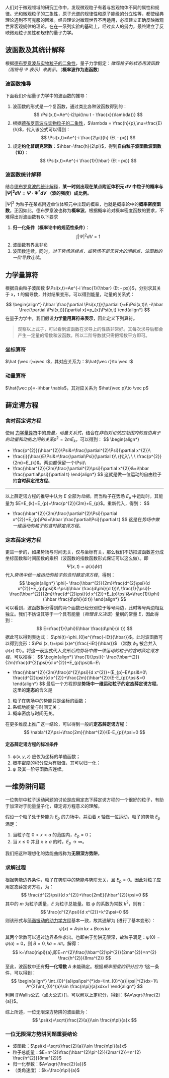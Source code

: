 人们对于微观领域的研究工作中，发现微观粒子有着与宏观物体不同的属性和规律。光和微观粒子的二象性，原子光谱的规律性和原子能级的分立性等，都使经典理论遇到不可克服的困难。经典理论对微观世界不再适用，必须建立正确反映微观世界客观规律的理论。在在一系列实验的基础上，经过众人的努力，最终建立了反映微观粒子属性和规律的量子力学。

## 波函数及其统计解释

根据[德布罗意波与实物粒子的二象性](德布罗意波与实物粒子的二象性.md)，量子力学假定：*微观粒子的状态用波函数（用符号 $\Psi$ 表示）来表示*。（**概率波作为态函数**）

### 波函数推导

下面我们介绍量子力学中的波函数的推导：

1. 波函数的形式是一个复函数，通过类比各种波函数得到的：
$$
\Psi(x,t)=Ae^{-i2\pi(\nu t - \frac{x}{\lambda})}
$$
2. 根据[德布罗意波与实物粒子的二象性](德布罗意波与实物粒子的二象性.md)，$\lambda = \frac{h}{p},\nu=\frac{E}{h}$，代入该公式可以得到：
$$
\Psi(x,t)=Ae^{-i \frac{2\pi}{h} (Et - px)}
$$
3. 规定**约化普朗克常数**：$\hbar=\frac{h}{2\pi}$，得到**自由粒子波函数波函数（1D）**：
$$
\Psi(x,t)=Ae^{-i \frac{1}{\hbar} (Et - px)}
$$
### 波函数统计解释

结合[德布罗意波的统计解释](德布罗意波与实物粒子的二象性.md#德布罗意波的统计解释)，**某一时刻出现在某点附近体积元 $dV$ 中粒子的概率与 $|\Psi|^{2}dV=\Psi \cdot \Psi^{*}dV$ （波的强度）成比例。**

$|\Psi|^{2}$ 为粒子在某点附近单位体积元中出现的概率，也就是概率论中的**概率密度函数**。正因如此，德布罗意波也称为**概率波**。根据概率论对概率密度函数的要求，不难得出对波函数有以下要求
1. **归一化条件（概率论中的规范性条件）**：
$$
\int|\Psi|^{2}dV=1
$$
2. 波函数有界且非负
3. 波函数连续。同时，*对于势场连续点，或势场不是无穷大的间断点，波函数的一阶导数连续*。

## 力学量算符


根据自由粒子波函数 $\Psi(x,t)=Ae^{-i \frac{1}{\hbar} (Et - px)}$，分别求其关于 x，t 的偏导数，并对结果变形，可以得到能量，动量的关系式：

$$
\begin{align*}
i\hbar \frac{\partial \Psi(x,t)}{\partial t}=E\Psi(x,t)\\
-i\hbar \frac{\partial \Psi(x,t)}{\partial x}=p_{x}\Psi(x,t)
\end{align*}
$$
在量子力学中，我们假设**力学量用算符来表示**，因此定义下列算符。

> 观察以上式子，可以看到波函数在求导上的性质非常好。其每次求导后都会产生一定量的常数和波函数。所以二阶导数就只需把常数平方即可。

### 坐标算符

$\hat {\vec r}=\vec r$，其对应关系为：$\hat{\vec r}\to \vec r$

### 动量算符

$\hat{\vec p}=-i\hbar \nabla$，其对应关系为 $\hat{\vec p}\to \vec p$ 

## 薛定谔方程

### 含时薛定谔方程

使用 [力学量算符](#力学量算符)中的*能量，动量关系式*，结合在*非相对论效应范围内的自由离子的动量和动能之间的关系*$p^{2}=2mE_{k}$，可以得到：
$$
\begin{align*}
- \frac{p^{2}}{\hbar^{2}}\Psi&=\frac{\partial^{2}\Psi}{\partial x^{2}}\\
- \frac{i}{\hbar}E\Psi&=\frac{\partial\Psi}{\partial t}\\
(代入\ \ \ \frac{p^{2}}{2m}=E_{k}&，两边都保留一个\Psi)\\
- \frac{\hbar^{2}}{2m}\frac{\partial^{2}\psi}{\partial x^{2}}&=i\hbar \frac{\partial\psi}{\partial t}
\end{align*}
$$
这就是做一位运动的自由粒子的**含时薛定谔方程**。

---

以上薛定谔方程的推导中认为 $E$ 全部为*动能*。而当粒子在势场 $E_{p}$ 中运动时，其能量为 $E=E_{k}+E_{p}=\frac{p^{2}}{2m}+E_{p}$。重新代入，得到：
$$
- \frac{\hbar^{2}}{2m}\frac{\partial^{2}\Psi}{\partial x^{2}}+E_{p}\Psi=i\hbar \frac{\partial\Psi}{\partial t}
$$
这是在*势场中做一维运动的粒子的含时薛定谔方程*。

### 定态薛定谔方程

更进一步的，如果势场与时间无关，仅与坐标有关，那么我们不妨把波函数差分成坐标函数和时间函数的乘积（波函数的指数函数形式保证可以这么做）。即
$$
\Psi(x,t)=\psi(x)\phi(t)
$$
代入*势场中做一维运动的粒子的含时薛定谔方程*，得到：
$$
\begin{align*}
\phi(- \frac{\hbar^{2}}{2m}\frac{d^{2}\psi}{d x^{2}}+E_{p}\psi)&=\psi(i\hbar \frac{d\phi}{d t})\\
\frac{1}{\psi}(- \frac{\hbar^{2}}{2m}\frac{d^{2}\psi}{d x^{2}}+E_{p}\psi)&=\frac{1}{\phi}(i\hbar \frac{d\phi}{d t})
\end{align*}
$$
可以看到，波函数拆分得到的两个函数已经分别位于等号两边，此时等号两边相互独立。我们不妨设其等于一个具有能量（*物理含义决定*）量纲的常量 $E$，因此得到：
$$
E=\frac{1}{\phi}(i\hbar \frac{d\phi}{d t})
$$
据此可以得到表达式： $\phi(t)=\phi_{0}e^{\frac{-iEt}{\hbar}}$。此时波函数可以得到变形：$\Psi (x, t)=\psi (x)e^{\frac{-iEt}{\hbar}}$ （常数 $\phi_{0}$ 被合并入 $\psi(x)$ 中）。将这一表达式代入*变形后的势场中做一维运动的粒子的含时薛定谔方程*，可以推得：
$$
\begin{align*}
\frac{1}{\psi}(- \frac{\hbar^{2}}{2m}\frac{d^{2}\psi}{d x^{2}}+E_{p}\psi)&=E\\
- \frac{\hbar^{2}}{2m}\frac{d^{2}\psi}{d x^{2}}+(E_{p}-E)\psi&=0\\
\frac{d^{2}\psi}{d x^{2}}+\frac{2m}{\hbar^{2}}(E-E_{p})\psi&=0
\end{align*}
$$
最后一个方程即是**势场中一维运动粒子的定态薛定谔方程**。这里的**定态**的含义是
1. 粒子在势场中的势能只是坐标的函数；
2. 系统地能量与时间无关；
3. 概率密度与时间无关。

在更多维度上推广这一结论，可以得到一般的**定态薛定谔方程**：
$$
\nabla^{2}\psi+\frac{2m}{\hbar^{2}}(E-E_{p})\psi=0
$$
#### 定态薛定谔方程的标准条件

1. $\psi(x,y,z)$ 应仅为坐标的单值函数；
2. 概率密度的积分应为有限值，其可以归一化；
3. $\psi$ 及其一阶导函数应连续。

## 一维势阱问题

一位势阱中粒子运动问题的讨论是应用定态下薛定谔方程的一个很好的粒子，有助于加深对于能量量子化，薛定谔方程意义的理解。

假设一个粒子处于势能为 $E_{p}$ 的力场中，并沿着 $x$ 轴做一位运动，粒子的势能 $E_{p}$ 满足：
1. 当粒子在 $0<x<a$ 的范围内，$E_{p}=0$；
2. 当 $x\le 0$ 并且 $x\ge a$ 的时，$E_{p}\to \infty$。

我们把这种理想化的势能曲线称为**无限深方势阱**。

### 求解过程

根据势能边界条件，粒子在势阱中的势能与势阱无关，且 $E_{p}=0$。因此对粒子应用定态薛定谔方程，为：
$$
\frac{d^{2}\psi}{d x^{2}}+\frac{2mE}{\hbar^{2}}\psi=0
$$
其中的 $m$ 为粒子质量，$E$ 为粒子总能量。取 $\psi$ 的系数为常数 $k^{2}$，则有：
$$
\frac{d^{2}\psi}{d x^{2}}+k^2\psi=0
$$
则该形式与[简谐振动的动力学方程](简谐振动基本量.md#动力学方程)基本一致，故其通解为 (进行了基本变形）：
$$
\psi(x)=A\sin kx+B \cos kx
$$
其两个常数可以通过边界条件求出。也即由于势阱无限深，故粒子满足：$\psi (0)=\psi(a)=0$，则 $B=0, ka=n\pi$，解得：
$$
k=\frac{n\pi}{a},即E=n^{2}\frac{\hbar^{2}\pi^{2}}{2ma^{2}}=n^{2} \frac{h^{2}}{8ma^{2}}
$$
至此，波函数中还有**归一化常数** $A$ 未能确定。根据*概率密度的积分应为 1*这一条件，可以得到：
$$
\begin{align*}
\int_{0}^{a}\psi\psi^{*}dx=\int_{0}^{a}|\psi|^{2}dx=1\\
A^{2}\int_{0}^{a}\sin \frac{n\pi}{a}xdx=1
\end{align*}
$$
利用 [[Wallis公式（点火公式）]]，可以解以上定积分，得到：$A=\sqrt{\frac{2}{a}}$。

综上所述，一位无限深方势阱的波函数为：
$$
\psi(x)=\sqrt{\frac{2}{a}}\sin \frac{n\pi}{a}x
$$

### 一位无限深方势阱问题重要结论

- 波函数：$\psi(x)=\sqrt{\frac{2}{a}}\sin \frac{n\pi}{a}x$
- 粒子总能量：$E=n^{2}\frac{\hbar^{2}\pi^{2}}{2ma^{2}}=n^{2} \frac{h^{2}}{8ma^{2}}$
- 归一化参数：$A=\sqrt{\frac{2}{a}}$
- （类角速度）：$k=\frac{n\pi}{a}$